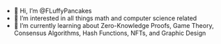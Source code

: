 - 👋 Hi, I’m @FLuffyPancakes
- 👀 I’m interested in all things math and computer science related
- 🌱 I’m currently learning about Zero-Knowledge Proofs, Game Theory, Consensus Algorithms, Hash Functions, NFTs, and Graphic Design


<!---
ie3ni/ie3ni is a ✨ special ✨ repository because its `README.md` (this file) appears on your GitHub profile.
You can click the Preview link to take a look at your changes.
--->
